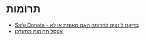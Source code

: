 # תרומות

- [Safe Donate - בדיקת לינקים לתרומה האם מאומת או לא](https://naboo.ai/safedonate)
- [אקסל תרומות מתעדכן](<https://docs.google.com/spreadsheets/d/1YlzwkQUKJQDVelotnN_jdguTAUqW1jPNvOaf2QHw8Ac/edit#gid=0>)
